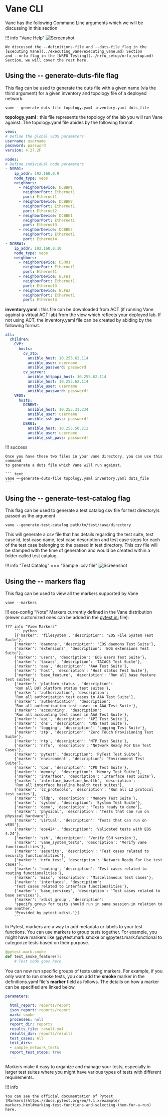 # Vane CLI

Vane has the following Command Line arguments which we will be discussing in
this section

!!! info "Vane Help"
    ![Screenshot](../images/vane_cli.png)

    We discussed the --definitions-file and --duts-file flag in the
    [Executing Vane](../executing_vane/executing_vane.md) Section
    and --nrfu flag in the [NRFU Testing](../nrfu_setup/nrfu_setup.md)
    Section, we will cover the rest here.

## Using the -- generate-duts-file flag

This flag can be used to generate the duts file with a given name
(via the third argument) for a given inventory and topology file
of a deployed network.

``` text
vane –-generate-duts-file topology.yaml inventory.yaml duts_file
```

**topology.yaml** : this file represents the topology of the lab
you will run Vane against. The topology.yaml file abides by the following
format.

``` yaml title="Sample topology.yaml"
veos:
# Define the global vEOS parameters
username: username
password: password
version: 4.27.2F

nodes:
# Define individual node parameters
- DSR01:
    ip_addr: 192.168.0.9
    node_type: veos
    neighbors:
      - neighborDevice: DCBBW1
        neighborPort: Ethernet1
        port: Ethernet1
      - neighborDevice: DCBBW2
        neighborPort: Ethernet1
        port: Ethernet2
      - neighborDevice: DCBBE1
        neighborPort: Ethernet1
        port: Ethernet3
      - neighborDevice: DCBBE2
        neighborPort: Ethernet1
        port: Ethernet4
- DCBBW1:
    ip_addr: 192.168.0.10
    node_type: veos
    neighbors:
      - neighborDevice: DSR01
        neighborPort: Ethernet1
        port: Ethernet1
      - neighborDevice: BLFW1
        neighborPort: Ethernet1
        port: Ethernet3
      - neighborDevice: BLFW2
        neighborPort: Ethernet1
        port: Ethernet4

```

**inventory.yaml** : this file can be downloaded from ACT (if running
Vane against a virtual ACT lab) from the view which reflects
your deployed lab. If not using ACT, the inventory.yaml file can be created
by abiding by the following format.

``` yaml title="Sample inventory.yaml"
all:
  children:
    CVP:
      hosts:
        cv_ztp:
          ansible_host: 10.255.62.114
          ansible_user: username
          ansible_password: password
        cv_server:
          ansible_httpapi_host: 10.255.62.114
          ansible_host: 10.255.62.114
          ansible_user: username
          ansible_password: password!
    VEOS:
      hosts:
        DCBBW1:
          ansible_host: 10.255.31.234
          ansible_user: username
          ansible_ssh_pass: password!
        DSR01:
          ansible_host: 10.255.50.212
          ansible_user: username
          ansible_ssh_pass: password!

```

!!! success

    Once you have these two files in your vane directory, you can use this command
    to generate a duts file which Vane will run against.

    ``` text
    vane –-generate-duts-file topology.yaml inventory.yaml duts_file
    ```

## Using the -- generate-test-catalog flag

This flag can be used to generate a test catalog csv file for test directory/s passed
as the argument

``` text
vane --generate-test-catalog path/to/test/case/directory
```

This will generate a csv file that has details regarding the test suite, test case id, test case name,
test case description and test case steps for each of the test case belonging to the passed
in test directory. This csv file will be stamped with the time of generation and would be created within
a folder called test catalog.

!!! info "Test Catalog"
    === "Sample .csv file"
        ![Screenshot](../images/test_catalog_csv.png)

## Using the -- markers flag

This flag can be used to view all the markers supported by Vane

``` text
vane --markers
```

!!! eos-config "Note"
    Markers currently defined in the Vane distribution
    (newer customized ones can be added in the [pytest.ini](https://github.com/aristanetworks/vane/blob/develop/pytest.ini) file):

    ??? info "View Markers"
        ``` python
        [{'marker': 'filesystem', 'description': 'EOS File System Test Suite'},
        {'marker': 'daemons', 'description': 'EOS daemons Test Suite'},
        {'marker': 'extensions', 'description': 'EOS extensions Test Suite'},
        {'marker': 'users', 'description': 'EOS users Test Suite'},
        {'marker': 'tacacs', 'description': 'TACACS Test Suite'},
        {'marker': 'aaa', 'description': 'AAA Test Suite'},
        {'marker': 'host', 'description': 'Host status Test Suite'},
        {'marker': 'base_feature', 'description': 'Run all base feature test suites'},
        {'marker': 'platform_status', 'description':
        'Run all DUT platform status test suites'},
        {'marker': 'authorization', 'description':
        'Run all authorization test cases in AAA Test Suite'},
        {'marker': 'authentication', 'description':
        'Run all authentication test cases in AAA Test Suite'},
        {'marker': 'accounting', 'description':
        'Run all accounting test cases in AAA Test Suite'},
        {'marker': 'api', 'description': 'API Test Suite'},
        {'marker': 'dns', 'description': 'DNS Test Suite'},
        {'marker': 'logging', 'description': 'Logging Test Suite'},
        {'marker': 'ztp', 'description': 'Zero Touch Provisioning Test Suite'},
        {'marker': 'ntp', 'description': 'NTP Test Suite'},
        {'marker': 'nrfu', 'description': 'Network Ready For Use Test Cases'},
        {'marker': 'pytest', 'description': 'PyTest Test Suite'},
        {'marker': 'environment', 'description': 'Environment Test Suite'},
        {'marker': 'cpu', 'description': 'CPU Test Suite'},
        {'marker': 'memory', 'description': 'Memory Test Suite'},
        {'marker': 'interface', 'description': 'Interface Test Suite'},
        {'marker': 'interface_baseline_health', 'description':
        'Run all interface baseline health test suites'},
        {'marker': 'l2_protocols', 'description': 'Run all L2 protocol test suites'},
        {'marker': 'lldp', 'description': 'Memory Test Suite'},
        {'marker': 'system', 'description': 'System Test Suite'},
        {'marker': 'demo', 'description': 'Tests ready to demo'},
        {'marker': 'physical', 'description': 'Tests that can run on physical hardware'},
        {'marker': 'virtual', 'description': 'Tests that can run on vEOS'},
        {'marker': 'eos424', 'description': 'Validated tests with EOS 4.24'},
        {'marker': 'ssh', 'description': 'Verify SSH version'},
        {'marker': 'vane_system_tests', 'description': 'Verify vane functionalities'},
        {'marker': 'security', 'description': 'Test cases related to security functionalities'},
        {'marker': 'nrfu_test', 'description': 'Network Ready For Use test cases'},
        {'marker': 'routing', 'description': 'Test cases related to routing functionalities'},
        {'marker': 'misc', 'description': 'Miscellaneous test cases'},
        {'marker': 'interfaces', 'description':
        'Test cases related to interface functionalities'},
        {'marker': 'base_services', 'description': 'Test cases related to base services'},
        {'marker': 'xdist_group', 'description':
        'specify group for tests should run in same session.in relation to one another.'
        'Provided by pytest-xdist.'}]
        ```

In Pytest, markers are a way to add metadata or labels to your test functions.
You can use markers to group tests together.
For example, you might have markers like @pytest.mark.smoke or @pytest.mark.functional
to categorize tests based on their purpose.

``` python
@pytest.mark.smoke
def test_smoke_feature():
    # Test code goes here
```

You can now run specific groups of tests using markers. For example,
if you only want to run smoke tests, you can add the **smoke** marker
in the definitions.yaml file's **marker** field as follows. The details
on how a marker can be specified are linked below.

``` yaml title="definitions.yaml" hl_lines="5"
parameters:
  ...
  html_report: reports/report
  json_report: reports/report
  mark: smoke
  processes: null
  report_dir: reports
  results_file: result.yml
  results_dir: reports/results
  test_cases: All
  test_dirs: 
  - sample_network_tests
  report_test_steps: true
  ...
```

Markers make it easy to organize and manage your tests,
especially in larger test suites where you might have various
types of tests with different requirements.

!!! info

    You can see the official documentation of Pytest
    [Markers](https://docs.pytest.org/en/7.1.x/example/
    markers.html#marking-test-functions-and-selecting-them-for-a-run) here.

